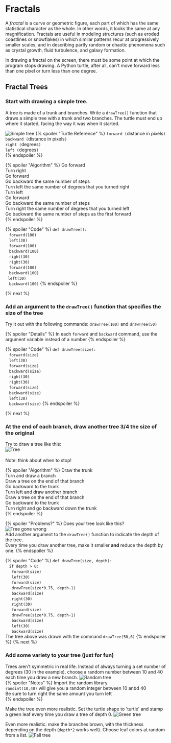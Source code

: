 # Fractals
A *fractal* is a curve or geometric figure, each part of which has the same statistical character as the whole. In other words, it looks the same at any magnification. Fractals are useful in modeling structures (such as eroded coastlines or snowflakes) in which similar patterns recur at progressively smaller scales, and in describing partly random or chaotic phenomena such as crystal growth, fluid turbulence, and galaxy formation.

In drawing a fractal on the screen, there must be some point at which the program stops drawing. A Python turtle, after all, can't move forward less than one pixel or turn less than one degree.

## Fractal Trees
### Start with drawing a simple tree. 
A tree is made of a trunk and branches. Write a `drawTree()` function that draws a simple tree with a trunk and two branches. The turtle must end up where it started, facing the way it was when it started.

![Simple tree](https://raw.githubusercontent.com/martybillingsley/images/master/tree1.png) 
{% spoiler "Turtle Reference" %}
`forward (`distance in pixels`)`<br>
`backward (`distance in pixels`)`<br>
`right (`degrees`)`<br>
`left (`degrees`)`<br>
{% endspoiler %}

{% spoiler "Algorithm" %}
Go forward<br>
Turn right<br>
Go forward<br>
Go backward the same number of steps<br>
Turn left the same number of degrees that you turned right<br>
Turn left<br>
Go forward<br>
Go backward the same number of steps<br>
Turn right the same number of degrees that you turned left<br>
Go backward the same number of steps as the first forward<br>
{% endspoiler %}

{% spoiler "Code" %}
`def drawTree():`<br>
 &nbsp;&nbsp; `forward(100)`<br>
 &nbsp;&nbsp; `left(30)`<br>
 &nbsp;&nbsp; `forward(100)`<br>
 &nbsp;&nbsp; `backward(100)`<br>
 &nbsp;&nbsp; `right(30)`<br>
 &nbsp;&nbsp; `right(30)`<br>
 &nbsp;&nbsp; `forward(100)`<br>
 &nbsp;&nbsp; `backward(100)`<br>
  &nbsp;&nbsp;`left(30)`<br>
 &nbsp;&nbsp; `backward(100)`
{% endspoiler %}

{% next  %}

### Add an argument to the `drawTree()` function that specifies the size of the tree
Try it out with the following commands:
`drawTree(100)`
and
`drawTree(50)`

{% spoiler "Details" %}
In each `forward` and `backward` command, use the argument variable instead of a number
{% endspoiler %}

{% spoiler "Code" %}
`def drawTree(size):`<br>
 &nbsp;&nbsp; `forward(size)`<br>
 &nbsp;&nbsp; `left(30)`<br>
 &nbsp;&nbsp; `forward(size)`<br>
 &nbsp;&nbsp; `backward(size)`<br>
 &nbsp;&nbsp; `right(30)`<br>
 &nbsp;&nbsp; `right(30)`<br>
 &nbsp;&nbsp; `forward(size)`<br>
 &nbsp;&nbsp; `backward(size)`<br>
 &nbsp;&nbsp; `left(30)`<br>
 &nbsp;&nbsp; `backward(size)`
{% endspoiler %}

{% next  %}
### At the end of each branch, draw another tree 3/4 the size of the original
Try to draw a tree like this:<br>
![Tree](https://raw.githubusercontent.com/martybillingsley/images/master/tree3.png) <br>
<br>Note: think about when to stop!

{% spoiler "Algorithm" %}
Draw the trunk<br>
Turn and draw a branch<br>
Draw a tree on the end of that branch<br>
Go backward to the trunk<br>
Turn left and draw another branch<br>
Draw a tree on the end of that branch<br>
Go backward to the trunk<br>
Turn right and go backward down the trunk<br>
{% endspoiler %}

{% spoiler "Problems?" %}
Does your tree look like this?<br>
![Tree gone wrong](https://raw.githubusercontent.com/martybillingsley/images/master/tree2.png) <br>
Add another argument to the `drawTree()` function to indicate the depth of the tree.<br>
Every time you draw another tree, make it smaller **and** reduce the depth by one.
{% endspoiler %}

{% spoiler "Code" %}
`def drawTree(size, depth):`<br>
 &nbsp;&nbsp; `if depth > 0:`<br>
 &nbsp;&nbsp;&nbsp;&nbsp; `forward(size)`<br>
 &nbsp;&nbsp;&nbsp;&nbsp; `left(30)`<br>
 &nbsp;&nbsp;&nbsp;&nbsp; `forward(size)`<br>
 &nbsp;&nbsp;&nbsp;&nbsp; `drawTree(size*0.75, depth-1)`<br>
 &nbsp;&nbsp;&nbsp;&nbsp; `backward(size)`<br>
 &nbsp;&nbsp;&nbsp;&nbsp; `right(30)`<br>
 &nbsp;&nbsp;&nbsp;&nbsp; `right(30)`<br>
 &nbsp;&nbsp;&nbsp;&nbsp; `forward(size)`<br>
 &nbsp;&nbsp;&nbsp;&nbsp; `drawTree(size*0.75, depth-1)`<br>
 &nbsp;&nbsp;&nbsp;&nbsp; `backward(size)`<br>
 &nbsp;&nbsp;&nbsp;&nbsp; `left(30)`<br>
 &nbsp;&nbsp;&nbsp;&nbsp; `backward(size)`<br>
 The tree above was drawn with the command `drawTree(50,6)`
{% endspoiler %}
{% next  %}
### Add some variety to your tree (just for fun)

Trees aren't symmetric in real life. Instead of always turning a set number of degrees (30 in the example), choose a random number between 10 and 40 each time you draw a new branch.
![Random tree](https://raw.githubusercontent.com/martybillingsley/images/master/tree4.png) <br>
{% spoiler "Notes" %}
Import the random library<br>
`randint(10,40)`  will give you a random integer between 10 anbd 40<br>
Be sure to turn right the same amount you turn left<br>
{% endspoiler %}

Make the tree even more realistic. Set the turtle shape to 'turtle' and stamp a green leaf every time you draw a tree of depth 0.
![Green tree](https://raw.githubusercontent.com/martybillingsley/images/master/tree5.png) <br>

Even more realistic: make the branches brown, with the thickness depending on the depth (`depth*2` works well). Choose leaf colors at random from a list.
![Fall tree](https://raw.githubusercontent.com/martybillingsley/images/master/tree6.png) <br>
